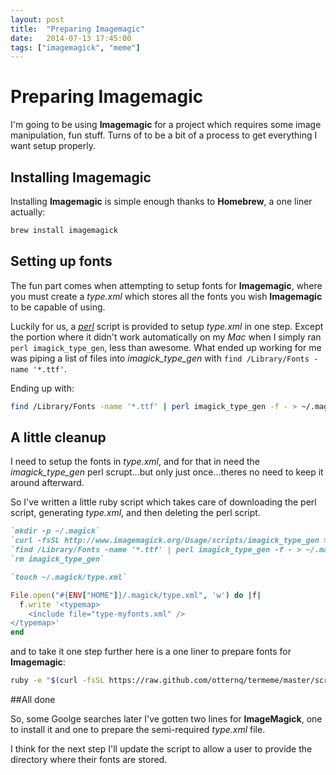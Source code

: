 ```yaml
---
layout: post
title:  "Preparing Imagemagic"
date:   2014-07-13 17:45:00
tags: ["imagemagick", "meme"]
---
```


# Preparing Imagemagic

I'm going to be using __Imagemagic__ for a project which requires
some image manipulation, fun stuff. Turns of to be a bit of a process to
get everything I want setup properly.

## Installing Imagemagic

Installing __Imagemagic__ is simple enough thanks to __Homebrew__,
a one liner actually:

```bash
brew install imagemagick
```

## Setting up fonts

The fun part comes when attempting to setup fonts for __Imagemagic__,
where you must create a _type.xml_ which stores all the fonts you
wish __Imagemagic__ to be capable of using.

Luckily for us, a [_perl_](http://www.imagemagick.org/Usage/scripts/imagick_type_gen)
script is provided to setup _type.xml_ in one step. Except
the portion where it didn't work automatically on my _Mac_ when I
simply ran `perl imagick_type_gen`, less than awesome. What ended
up working for me was piping a list of files into _imagick_type_gen_
with `find /Library/Fonts -name '*.ttf'`.

Ending up with:

```bash
find /Library/Fonts -name '*.ttf' | perl imagick_type_gen -f - > ~/.magick/type-myfonts.xml
```

## A little cleanup

I need to setup the fonts in _type.xml_, and for that in need the
*imagick_type_gen* perl scrupt...but only just once...theres no need
to keep it around afterward.

So I've written a little ruby script which takes care of downloading the
perl script, generating _type.xml_, and then deleting the perl script.

```ruby
`mkdir -p ~/.magick`
`curl -fsSL http://www.imagemagick.org/Usage/scripts/imagick_type_gen > imagick_type_gen`
`find /Library/Fonts -name '*.ttf' | perl imagick_type_gen -f - > ~/.magick/type-myfonts.xml`
`rm imagick_type_gen`

`touch ~/.magick/type.xml`

File.open("#{ENV["HOME"]}/.magick/type.xml", 'w') do |f|
  f.write '<typemap>
    <include file="type-myfonts.xml" />
</typemap>'
end

```

and to take it one step further here is a one liner to prepare
fonts for __Imagemagic__:

```bash
ruby -e "$(curl -fsSL https://raw.github.com/otternq/termeme/master/script/systemdeps.rb)"
```

##All done

So, some Goolge searches later I've gotten two lines for
**ImageMagick**, one to install it and one to prepare the
semi-required _type.xml_ file.

I think for the next step I'll update the script to allow a user
to provide the directory where their fonts are stored.
